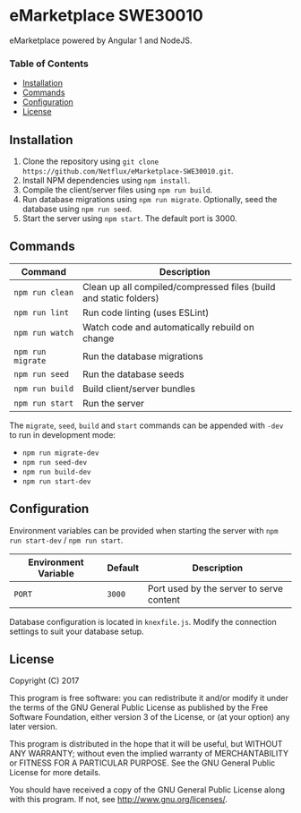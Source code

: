 # eMarketplace SWE30010
eMarketplace powered by Angular 1 and NodeJS.

### Table of Contents
* [Installation](#installation)
* [Commands](#commands)
* [Configuration](#configuration)
* [License](#license)

## Installation
1. Clone the repository using `git clone https://github.com/Netflux/eMarketplace-SWE30010.git`.
2. Install NPM dependencies using `npm install`.
3. Compile the client/server files using `npm run build`.
4. Run database migrations using `npm run migrate`. Optionally, seed the database using `npm run seed`.
5. Start the server using `npm start`. The default port is 3000.

## Commands
| Command           | Description                                                       |
| ----------------- | ----------------------------------------------------------------- |
| `npm run clean`   | Clean up all compiled/compressed files (build and static folders) |
| `npm run lint`    | Run code linting (uses ESLint)                                    |
| `npm run watch`   | Watch code and automatically rebuild on change                    |
| `npm run migrate` | Run the database migrations                                       |
| `npm run seed`    | Run the database seeds                                            |
| `npm run build`   | Build client/server bundles                                       |
| `npm run start`   | Run the server                                                    |

The `migrate`, `seed`, `build` and `start` commands can be appended with `-dev` to run in development mode:
* `npm run migrate-dev`
* `npm run seed-dev`
* `npm run build-dev`
* `npm run start-dev`

## Configuration
Environment variables can be provided when starting the server with `npm run start-dev` / `npm run start`.

| Environment Variable | Default | Description                              |
| -------------------- | ------- | ---------------------------------------- |
| `PORT`               | `3000`  | Port used by the server to serve content |

Database configuration is located in `knexfile.js`. Modify the connection settings to suit your database setup.

## License
Copyright (C) 2017

This program is free software: you can redistribute it and/or modify
it under the terms of the GNU General Public License as published by
the Free Software Foundation, either version 3 of the License, or
(at your option) any later version.

This program is distributed in the hope that it will be useful,
but WITHOUT ANY WARRANTY; without even the implied warranty of
MERCHANTABILITY or FITNESS FOR A PARTICULAR PURPOSE.  See the
GNU General Public License for more details.

You should have received a copy of the GNU General Public License
along with this program. If not, see <http://www.gnu.org/licenses/>.
